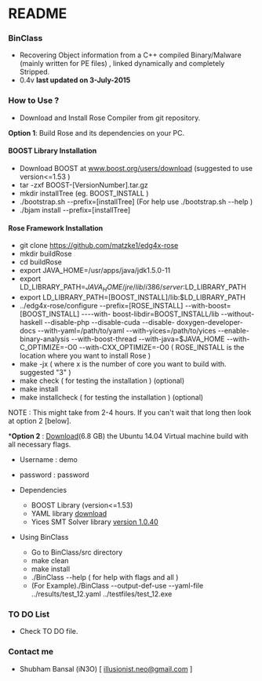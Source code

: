 # README #

### BinClass ###

* Recovering Object information from a C++ compiled Binary/Malware (mainly written for PE files) , linked dynamically and completely Stripped.
* 0.4v **last updated on 3-July-2015**

### How to Use ? ###

* Download and Install Rose Compiler from git repository.

**Option 1**: Build Rose and its dependencies on your PC.

#### BOOST Library Installation ####
   * Download BOOST at www.boost.org/users/download (suggested to use version<=1.53 )
   * tar -zxf BOOST-[VersionNumber].tar.gz
   * mkdir installTree (eg. BOOST_INSTALL )
   * ./bootstrap.sh --prefix=[installTree] (For help use ./bootstrap.sh --help )
   * ./bjam install --prefix=[installTree]
#### Rose Framework Installation ####
   * git clone https://github.com/matzke1/edg4x-rose
   * mkdir buildRose
   * cd buildRose
   * export JAVA_HOME=/usr/apps/java/jdk1.5.0-11
   * export LD_LIBRARY_PATH=$JAVA_HOME/jre/lib/i386/server:$LD_LIBRARY_PATH
   * export LD_LIBRARY_PATH=[BOOST_INSTALL]/lib:$LD_LIBRARY_PATH
   * ../edg4x-rose/configure --prefix=[ROSE_INSTALL] --with-boost=[BOOST_INSTALL] ----with-  boost-libdir=BOOST_INSTALL/lib  --without-haskell --disable-php --disable-cuda --disable- doxygen-developer-docs --with-yaml=/path/to/yaml --with-yices=/path/to/yices  --enable-binary-analysis --with-boost-thread --with-java=$JAVA_HOME  --with-C_OPTIMIZE=-O0 --with-CXX_OPTIMIZE=-O0  ( ROSE_INSTALL is the location where you want to install Rose )
   * make -jx ( where x is the number of core you want to build with. suggested "3" )
   * make check ( for testing the installation ) (optional)
   * make install
   * make installcheck ( for testing the installation ) (optional)

NOTE : This might take from 2-4 hours. If you can't wait that long then look at option 2 [below].

***Option 2** : [Download](http://www.rosecompiler.org/Ubuntu-ROSE-Demo-V2.tar.gz)(6.8 GB) the Ubuntu 14.04 Virtual machine build with all necessary flags.
  * Username : demo
  * password : password

* Dependencies
  * BOOST Library (version<=1.53)
  * YAML library [download](https://github.com/jbeder/yaml-cpp)
  * Yices SMT Solver library [version 1.0.40](http://yices.csl.sri.com/cgi-bin/yices-newlicense.cgi?file=yices-1.0.40-x86_64-unknown-linux-gnu-static-gmp.tar.gz )

* Using BinClass
  * Go to BinClass/src directory
  * make clean
  * make install
  * ./BinClass --help ( for help with flags and all )
  * (For Example)./BinClass --output-def-use --yaml-file ../results/test_12.yaml ../testfiles/test_12.exe

### TO DO List ###

* Check TO DO file.

### Contact me ###

* Shubham Bansal (iN3O) [ illusionist.neo@gmail.com ]